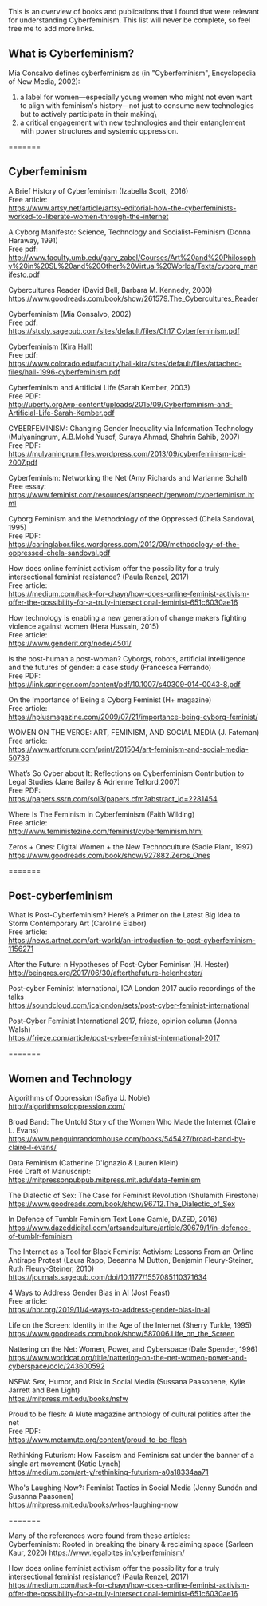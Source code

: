 
This is an overview of books and publications that I found that were relevant
for understanding Cyberfeminism. This list will never be complete, so feel free
me to add more links.

## What is Cyberfeminism?


Mia Consalvo defines cyberfeminism as (in "Cyberfeminism", Encyclopedia of New Media, 2002):

1. a label for women—especially young women who might not even want to align with feminism's history—not just to consume new technologies but to actively participate in their making\
2. a critical engagement with new technologies and their entanglement with power structures and systemic oppression. 

=======

## Cyberfeminism

A Brief History of Cyberfeminism (Izabella Scott, 2016)\
Free article:\
https://www.artsy.net/article/artsy-editorial-how-the-cyberfeminists-worked-to-liberate-women-through-the-internet

A Cyborg Manifesto: Science, Technology and Socialist-Feminism (Donna Haraway, 1991)\
Free pdf: \
http://www.faculty.umb.edu/gary_zabel/Courses/Art%20and%20Philosophy%20in%20SL%20and%20Other%20Virtual%20Worlds/Texts/cyborg_manifesto.pdf

Cybercultures Reader (David Bell, Barbara M. Kennedy, 2000)\
https://www.goodreads.com/book/show/261579.The_Cybercultures_Reader

Cyberfeminism (Mia Consalvo, 2002)\
Free pdf:\
https://study.sagepub.com/sites/default/files/Ch17_Cyberfeminism.pdf

Cyberfeminism (Kira Hall)\
Free pdf:\
https://www.colorado.edu/faculty/hall-kira/sites/default/files/attached-files/hall-1996-cyberfeminism.pdf

Cyberfeminism and Artificial Life (Sarah Kember, 2003)\
Free PDF:\
http://uberty.org/wp-content/uploads/2015/09/Cyberfeminism-and-Artificial-Life-Sarah-Kember.pdf

CYBERFEMINISM: Changing Gender Inequality via Information Technology (Mulyaningrum, A.B.Mohd Yusof, Suraya Ahmad, Shahrin Sahib, 2007)\
Free PDF:\
https://mulyaningrum.files.wordpress.com/2013/09/cyberfeminism-icei-2007.pdf

Cyberfeminism: Networking the Net (Amy Richards and Marianne Schall)\
Free essay:\
https://www.feminist.com/resources/artspeech/genwom/cyberfeminism.html

Cyborg Feminism and the Methodology of the Oppressed (Chela Sandoval, 1995)\
Free PDF:\
https://caringlabor.files.wordpress.com/2012/09/methodology-of-the-oppressed-chela-sandoval.pdf

How does online feminist activism offer the possibility for a truly intersectional feminist resistance? (Paula Renzel, 2017)\
Free article:\
https://medium.com/hack-for-chayn/how-does-online-feminist-activism-offer-the-possibility-for-a-truly-intersectional-feminist-651c6030ae16

How technology is enabling a new generation of change makers fighting violence against women (Hera Hussain, 2015)\
Free article:\
https://www.genderit.org/node/4501/

Is the post-human a post-woman? Cyborgs, robots, artificial intelligence and the futures of gender: a case study (Francesca Ferrando)\
Free PDF:\
https://link.springer.com/content/pdf/10.1007/s40309-014-0043-8.pdf

On the Importance of Being a Cyborg Feminist (H+ magazine)\
Free article:\
https://hplusmagazine.com/2009/07/21/importance-being-cyborg-feminist/

WOMEN ON THE VERGE: ART, FEMINISM, AND SOCIAL MEDIA (J. Fateman)\
Free article:\
https://www.artforum.com/print/201504/art-feminism-and-social-media-50736

What’s So Cyber about It: Reflections on Cyberfeminism Contribution to Legal Studies (Jane Bailey & Adrienne Telford,2007)\
Free PDF:\
https://papers.ssrn.com/sol3/papers.cfm?abstract_id=2281454

Where Is The Feminism in Cyberfeminism (Faith Wilding)\
Free article:\
http://www.feministezine.com/feminist/cyberfeminism.html

Zeros + Ones: Digital Women + the New Technoculture (Sadie Plant, 1997)\
https://www.goodreads.com/book/show/927882.Zeros_Ones


=======

## Post-cyberfeminism

What Is Post-Cyberfeminism? Here’s a Primer on the Latest Big Idea to Storm Contemporary Art (Caroline Elabor)\
Free article:\
https://news.artnet.com/art-world/an-introduction-to-post-cyberfeminism-1156271

After the Future: n Hypotheses of Post-Cyber Feminism (H. Hester)\
http://beingres.org/2017/06/30/afterthefuture-helenhester/

Post-cyber Feminist International, ICA London 2017 audio recordings of the talks\
https://soundcloud.com/icalondon/sets/post-cyber-feminist-international

Post-Cyber Feminist International 2017, frieze, opinion column (Jonna Walsh)\
https://frieze.com/article/post-cyber-feminist-international-2017


=======

## Women and Technology

Algorithms of Oppression (Safiya U. Noble)\
http://algorithmsofoppression.com/

Broad Band: The Untold Story of the Women Who Made the Internet (Claire L. Evans)\
https://www.penguinrandomhouse.com/books/545427/broad-band-by-claire-l-evans/

Data Feminism (Catherine D'Ignazio & Lauren Klein)\
Free Draft of Manuscript:\
https://mitpressonpubpub.mitpress.mit.edu/data-feminism

The Dialectic of Sex: The Case for Feminist Revolution (Shulamith Firestone)\
https://www.goodreads.com/book/show/96712.The_Dialectic_of_Sex

In Defence of Tumblr Feminism Text Lone Gamle, DAZED, 2016)\
https://www.dazeddigital.com/artsandculture/article/30679/1/in-defence-of-tumblr-feminism

The Internet as a Tool for Black Feminist Activism: Lessons From an Online Antirape Protest (Laura Rapp, Deeanna M Button, Benjamin Fleury-Steiner, Ruth Fleury-Steiner, 2010)\
https://journals.sagepub.com/doi/10.1177/1557085110371634

4 Ways to Address Gender Bias in AI (Jost Feast)\
Free article:\
https://hbr.org/2019/11/4-ways-to-address-gender-bias-in-ai

Life on the Screen: Identity in the Age of the Internet (Sherry Turkle, 1995)\
https://www.goodreads.com/book/show/587006.Life_on_the_Screen

Nattering on the Net: Women, Power, and Cyberspace (Dale Spender, 1996)\
https://www.worldcat.org/title/nattering-on-the-net-women-power-and-cyberspace/oclc/243600592

NSFW: Sex, Humor, and Risk in Social Media (Sussana Paasonene, Kylie Jarrett and Ben Light)\
https://mitpress.mit.edu/books/nsfw

Proud to be flesh: A Mute magazine anthology of cultural politics after the net\
Free PDF:\
https://www.metamute.org/content/proud-to-be-flesh

Rethinking Futurism: How Fascism and Feminism sat under the banner of a single art movement (Katie Lynch)\
https://medium.com/art-y/rethinking-futurism-a0a18334aa71

Who's Laughing Now?: Feminist Tactics in Social Media (Jenny Sundén and Susanna Paasonen)\
https://mitpress.mit.edu/books/whos-laughing-now


=======

Many of the references were found from these articles:\
Cyberfeminism: Rooted in breaking the binary & reclaiming space (Sarleen Kaur, 2020)
https://www.legalbites.in/cyberfeminism/

How does online feminist activism offer the possibility for a truly intersectional feminist resistance? (Paula Renzel, 2017)\
https://medium.com/hack-for-chayn/how-does-online-feminist-activism-offer-the-possibility-for-a-truly-intersectional-feminist-651c6030ae16
